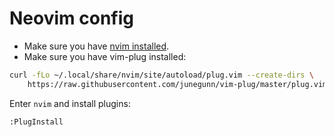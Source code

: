 # Neovim config

- Make sure you have [nvim installed](https://github.com/neovim/neovim/wiki/Installing-Neovim).
- Make sure you have vim-plug installed:

```bash
curl -fLo ~/.local/share/nvim/site/autoload/plug.vim --create-dirs \
    https://raw.githubusercontent.com/junegunn/vim-plug/master/plug.vim
```

Enter `nvim` and install plugins:

```
:PlugInstall
```
